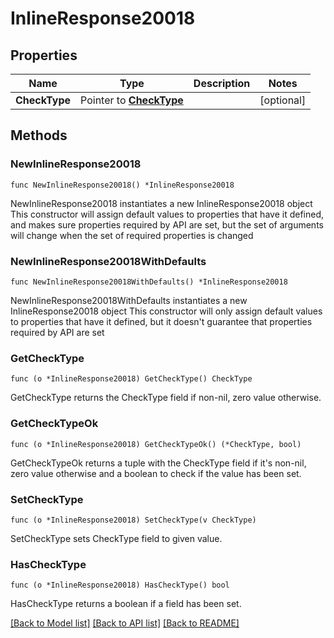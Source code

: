 # InlineResponse20018

## Properties

Name | Type | Description | Notes
------------ | ------------- | ------------- | -------------
**CheckType** | Pointer to [**CheckType**](checkType.md) |  | [optional] 

## Methods

### NewInlineResponse20018

`func NewInlineResponse20018() *InlineResponse20018`

NewInlineResponse20018 instantiates a new InlineResponse20018 object
This constructor will assign default values to properties that have it defined,
and makes sure properties required by API are set, but the set of arguments
will change when the set of required properties is changed

### NewInlineResponse20018WithDefaults

`func NewInlineResponse20018WithDefaults() *InlineResponse20018`

NewInlineResponse20018WithDefaults instantiates a new InlineResponse20018 object
This constructor will only assign default values to properties that have it defined,
but it doesn't guarantee that properties required by API are set

### GetCheckType

`func (o *InlineResponse20018) GetCheckType() CheckType`

GetCheckType returns the CheckType field if non-nil, zero value otherwise.

### GetCheckTypeOk

`func (o *InlineResponse20018) GetCheckTypeOk() (*CheckType, bool)`

GetCheckTypeOk returns a tuple with the CheckType field if it's non-nil, zero value otherwise
and a boolean to check if the value has been set.

### SetCheckType

`func (o *InlineResponse20018) SetCheckType(v CheckType)`

SetCheckType sets CheckType field to given value.

### HasCheckType

`func (o *InlineResponse20018) HasCheckType() bool`

HasCheckType returns a boolean if a field has been set.


[[Back to Model list]](../README.md#documentation-for-models) [[Back to API list]](../README.md#documentation-for-api-endpoints) [[Back to README]](../README.md)



